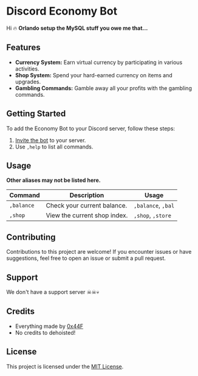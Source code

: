 # Discord Economy Bot

<!-- ![Bot Logo](bot_logo.png) -->

Hi 🔥 **Orlando setup the MySQL stuff you owe me that...**

## Features

- **Currency System:** Earn virtual currency by participating in various activities.
- **Shop System:** Spend your hard-earned currency on items and upgrades.
- **Gambling Commands:** Gamble away all your profits with the gambling commands.

## Getting Started

To add the Economy Bot to your Discord server, follow these steps:

1. [Invite the bot](#) to your server.
2. Use `,help` to list all commands.

## Usage

**Other aliases may not be listed here.**

| Command       | Description                         | Usage                  |
|---------------|-------------------------------------|------------------------|
| `,balance`    | Check your current balance.         | `,balance`, `,bal`     |
| `,shop`       | View the current shop index.        | `,shop`, `,store`      |

## Contributing

Contributions to this project are welcome! If you encounter issues or have suggestions, feel free to open an issue or submit a pull request.

## Support

We don't have a support server ☠☠💀

## Credits

- Everything made by [0x44F](https://github.com/0x44F)
- No credits to dehoisted!

## License

This project is licensed under the [MIT License](https://github.com/dehoisted/Diffcord/blob/main/LICENSE).

